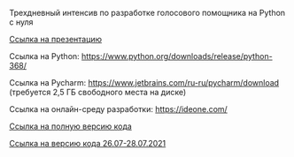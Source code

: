 Трехдневный интенсив по разработке голосового помощника на Python с нуля

[Ссылка на презентацию](https://docs.google.com/presentation/d/1zTCd7lbfmjEMOg1p249TJ_ff4-RanAv0EBGTNEqWWZ8/edit?usp=sharing)

Ссылка на Python: https://www.python.org/downloads/release/python-368/

Ссылка на Pycharm: https://www.jetbrains.com/ru-ru/pycharm/download (требуется 2,5 ГБ свободного места на диске)

Ссылка на онлайн-среду разработки: https://ideone.com/

[Ссылка на полную версию кода](https://github.com/anastasiarazb/skillbox-python-for-beginners)

[Ссылка на версию кода 26.07-28.07.2021](https://github.com/anastasiarazb/skillbox-python-for-beginners/tree/2021-07)
